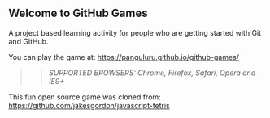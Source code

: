 ## Welcome to GitHub Games

A project based learning activity for people who are getting started with Git and GitHub.

You can play the game at: https://panguluru.github.io/github-games/

>> _*SUPPORTED BROWSERS*: Chrome, Firefox, Safari, Opera and IE9+_

This fun open source game was cloned from: https://github.com/jakesgordon/javascript-tetris
